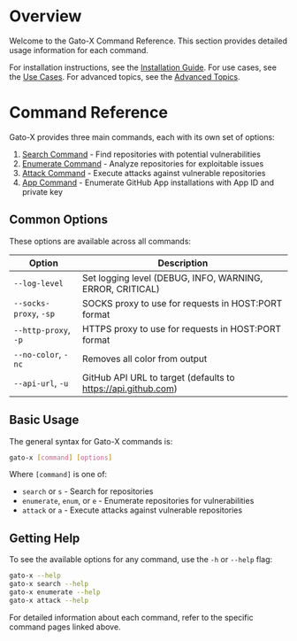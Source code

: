 # Overview

Welcome to the Gato-X Command Reference. This section provides detailed usage information for each command.

For installation instructions, see the [Installation Guide](../installation.md).
For use cases, see the [Use Cases](../use-cases/index.md).
For advanced topics, see the [Advanced Topics](../advanced/index.md).

# Command Reference

Gato-X provides three main commands, each with its own set of options:

1. [Search Command](search.md) - Find repositories with potential vulnerabilities
2. [Enumerate Command](enumerate.md) - Analyze repositories for exploitable issues
3. [Attack Command](attack.md) - Execute attacks against vulnerable repositories
4. [App Command](app.md) - Enumerate GitHub App installations with App ID and private key

## Common Options

These options are available across all commands:

| Option | Description |
|--------|-------------|
| `--log-level` | Set logging level (DEBUG, INFO, WARNING, ERROR, CRITICAL) |
| `--socks-proxy`, `-sp` | SOCKS proxy to use for requests in HOST:PORT format |
| `--http-proxy`, `-p` | HTTPS proxy to use for requests in HOST:PORT format |
| `--no-color`, `-nc` | Removes all color from output |
| `--api-url`, `-u` | GitHub API URL to target (defaults to https://api.github.com) |

## Basic Usage

The general syntax for Gato-X commands is:

```bash
gato-x [command] [options]
```

Where `[command]` is one of:
- `search` or `s` - Search for repositories
- `enumerate`, `enum`, or `e` - Enumerate repositories for vulnerabilities
- `attack` or `a` - Execute attacks against vulnerable repositories

## Getting Help

To see the available options for any command, use the `-h` or `--help` flag:

```bash
gato-x --help
gato-x search --help
gato-x enumerate --help
gato-x attack --help
```

For detailed information about each command, refer to the specific command pages linked above.
